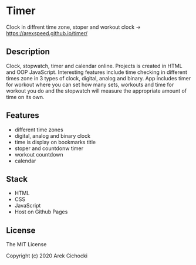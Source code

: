 # Timer

Clock in diffrent time zone, stoper and workout clock -> https://arexspeed.github.io/timer/

## Description

Clock, stopwatch, timer and calendar online. Projects is created in HTML and OOP JavaScript.
Interesting features include time checking in different times zone in 3 types of clock, digital, analog and binary. App includes timer for workout where you can set how many sets, workouts and time for workout you do and the stopwatch will measure the appropriate amount of time on its own.

## Features

- different time zones
- digital, analog and binary clock
- time is display on bookmarks title
- stoper and countdonw timer
- workout countdown
- calendar

## Stack

- HTML
- CSS
- JavaScript
- Host on Github Pages

## License

The MIT License

Copyright (c) 2020 Arek Cichocki

